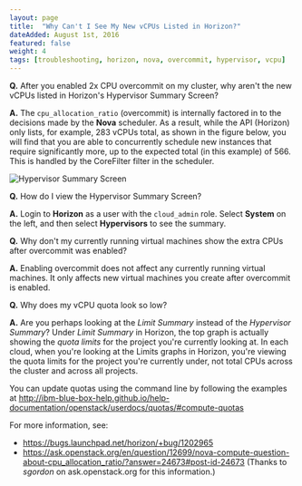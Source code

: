 ```yaml
---
layout: page
title:  "Why Can't I See My New vCPUs Listed in Horizon?"
dateAdded: August 1st, 2016
featured: false
weight: 4
tags: [troubleshooting, horizon, nova, overcommit, hypervisor, vcpu]
---
```


**Q.** After you enabled 2x CPU overcommit on my cluster, why aren't the new vCPUs listed in Horizon's Hypervisor Summary Screen?

**A.** The `cpu_allocation_ratio` (overcommit) is internally factored in to the decisions made by the **Nova** scheduler. As a result, while the API (Horizon) only lists, for example, 283 vCPUs total, as shown in the figure below, you will find that you are able to concurrently schedule new instances that require significantly more, up to the expected total (in this example) of 566. This is handled by the CoreFilter filter in the scheduler.

![Hypervisor Summary Screen]({{site.baseurl}}/img/Hypervisor_Summary.png)

**Q.** How do I view the Hypervisor Summary Screen?

**A.** Login to **Horizon** as a user with the `cloud_admin` role.  Select **System** on the left, and then select **Hypervisors** to see the summary.

**Q.** Why don't my currently running virtual machines show the extra CPUs after overcommit was enabled?

**A.** Enabling overcommit does not affect any currently running virtual machines.  It only affects new virtual machines you create after overcommit is enabled.

**Q.** Why does my vCPU quota look so low?

**A.** Are you perhaps looking at the *Limit Summary* instead of the *Hypervisor Summary*?  Under *Limit Summary* in Horizon, the top graph is actually showing the *quota limits* for the project you're currently looking at. In each cloud, when you're looking at the Limits graphs in Horizon, you're viewing the quota limits for the project you're currently under, not total CPUs across the cluster and across all projects.

You can update quotas using the command line by following the examples at http://ibm-blue-box-help.github.io/help-documentation/openstack/userdocs/quotas/#compute-quotas

For more information, see:

* https://bugs.launchpad.net/horizon/+bug/1202965
* https://ask.openstack.org/en/question/12699/nova-compute-question-about-cpu_allocation_ratio/?answer=24673#post-id-24673 (Thanks to _sgordon_ on ask.openstack.org for this information.)
